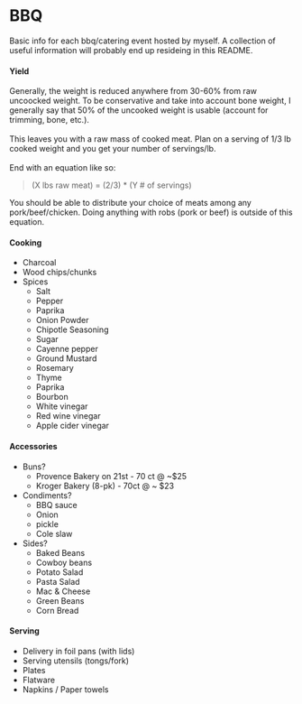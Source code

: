 BBQ
===

Basic info for each bbq/catering event hosted by myself. A collection of useful information will probably end up resideing in this README.

#### Yield
Generally, the weight is reduced anywhere from 30-60% from raw uncoocked weight. To be conservative and take into account bone weight, I generally say that 50% of the uncooked weight is usable (account for trimming, bone, etc.).  
<br />
This leaves you with a raw mass of cooked meat. Plan on a serving of 1/3 lb cooked weight and you get your number of servings/lb.  
<br />
End with an equation like so:
<br />
> (X lbs raw meat) = (2/3) * (Y # of servings)  

You should be able to distribute your choice of meats among any pork/beef/chicken. Doing anything with robs (pork or beef) is outside of this equation.

#### Cooking
- Charcoal
- Wood chips/chunks
- Spices
    - Salt
    - Pepper
    - Paprika
    - Onion Powder
    - Chipotle Seasoning
    - Sugar
    - Cayenne pepper
    - Ground Mustard
    - Rosemary
    - Thyme
    - Paprika
    - Bourbon
    - White vinegar
    - Red wine vinegar
    - Apple cider vinegar

#### Accessories
- Buns?
    - Provence Bakery on 21st - 70 ct @ ~$25
    - Kroger Bakery (8-pk) - 70ct @ ~ $23
- Condiments?
    - BBQ sauce
    - Onion
    - pickle
    - Cole slaw
- Sides?
    - Baked Beans
    - Cowboy beans
    - Potato Salad
    - Pasta Salad
    - Mac & Cheese
    - Green Beans
    - Corn Bread

#### Serving
- Delivery in foil pans (with lids)
- Serving utensils (tongs/fork)
- Plates
- Flatware
- Napkins / Paper towels
